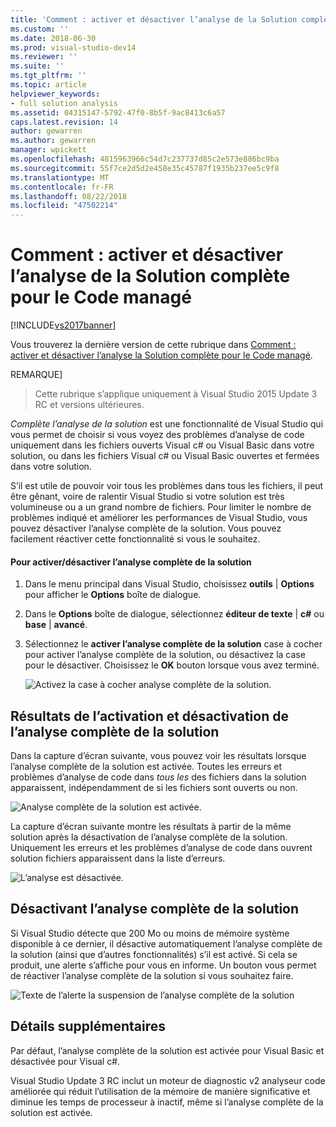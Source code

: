 ```yaml
---
title: 'Comment : activer et désactiver l’analyse de la Solution complète pour le Code managé | Microsoft Docs'
ms.custom: ''
ms.date: 2018-06-30
ms.prod: visual-studio-dev14
ms.reviewer: ''
ms.suite: ''
ms.tgt_pltfrm: ''
ms.topic: article
helpviewer_keywords:
- full solution analysis
ms.assetid: 04315147-5792-47f0-8b5f-9ac8413c6a57
caps.latest.revision: 14
author: gewarren
ms.author: gewarren
manager: wpickett
ms.openlocfilehash: 4815963966c54d7c237737d85c2e573e886bc9ba
ms.sourcegitcommit: 55f7ce2d5d2e458e35c45787f1935b237ee5c9f8
ms.translationtype: MT
ms.contentlocale: fr-FR
ms.lasthandoff: 08/22/2018
ms.locfileid: "47502214"
---
```

# <a name="how-to-enable-and-disable-full-solution-analysis-for-managed-code"></a>Comment : activer et désactiver l’analyse de la Solution complète pour le Code managé
[!INCLUDE[vs2017banner](../includes/vs2017banner.md)]

Vous trouverez la dernière version de cette rubrique dans [Comment : activer et désactiver l’analyse la Solution complète pour le Code managé](https://docs.microsoft.com/visualstudio/code-quality/how-to-enable-and-disable-full-solution-analysis-for-managed-code).  
  
REMARQUE]
>  Cette rubrique s’applique uniquement à Visual Studio 2015 Update 3 RC et versions ultérieures.  
  
 *Complète l’analyse de la solution* est une fonctionnalité de Visual Studio qui vous permet de choisir si vous voyez des problèmes d’analyse de code uniquement dans les fichiers ouverts Visual c# ou Visual Basic dans votre solution, ou dans les fichiers Visual c# ou Visual Basic ouvertes et fermées dans votre solution.  
  
 S’il est utile de pouvoir voir tous les problèmes dans tous les fichiers, il peut être gênant, voire de ralentir Visual Studio si votre solution est très volumineuse ou a un grand nombre de fichiers.  Pour limiter le nombre de problèmes indiqué et améliorer les performances de Visual Studio, vous pouvez désactiver l’analyse complète de la solution. Vous pouvez facilement réactiver cette fonctionnalité si vous le souhaitez.  
  
#### <a name="to-toggle-full-solution-analysis"></a>Pour activer/désactiver l’analyse complète de la solution  
  
1.  Dans le menu principal dans Visual Studio, choisissez **outils** &#124; **Options** pour afficher le **Options** boîte de dialogue.  
  
2.  Dans le **Options** boîte de dialogue, sélectionnez **éditeur de texte** &#124; **c#** ou **base** &#124; **avancé**.  
  
3.  Sélectionnez le **activer l’analyse complète de la solution** case à cocher pour activer l’analyse complète de la solution, ou désactivez la case pour le désactiver. Choisissez le **OK** bouton lorsque vous avez terminé.  
  
     ![Activez la case à cocher analyse complète de la solution. ](../code-quality/media/fsa-toolsoptions.png "FSA_ToolsOptions")  
  
## <a name="results-of-enabling-and-disabling-full-solution-analysis"></a>Résultats de l’activation et désactivation de l’analyse complète de la solution  
 Dans la capture d’écran suivante, vous pouvez voir les résultats lorsque l’analyse complète de la solution est activée. Toutes les erreurs et problèmes d’analyse de code dans *tous les* des fichiers dans la solution apparaissent, indépendamment de si les fichiers sont ouverts ou non.  
  
 ![Analyse complète de la solution est activée. ](../code-quality/media/fsa-enabled.png "FSA_Enabled")  
  
 La capture d’écran suivante montre les résultats à partir de la même solution après la désactivation de l’analyse complète de la solution. Uniquement les erreurs et les problèmes d’analyse de code dans ouvrent solution fichiers apparaissent dans la liste d’erreurs.  
  
 ![L’analyse est désactivée. ](../code-quality/media/fsa-disabled.png "FSA_Disabled")  
  
## <a name="automatically-disabling-full-solution-analysis"></a>Désactivant l’analyse complète de la solution  
 Si Visual Studio détecte que 200 Mo ou moins de mémoire système disponible à ce dernier, il désactive automatiquement l’analyse complète de la solution (ainsi que d’autres fonctionnalités) s’il est activé. Si cela se produit, une alerte s’affiche pour vous en informe. Un bouton vous permet de réactiver l’analyse complète de la solution si vous souhaitez faire.  
  
 ![Texte de l’alerte la suspension de l’analyse complète de la solution](../code-quality/media/fsa-alert.png "FSA_Alert")  
  
## <a name="additional-details"></a>Détails supplémentaires  
 Par défaut, l’analyse complète de la solution est activée pour Visual Basic et désactivée pour Visual c#.  
  
 Visual Studio Update 3 RC inclut un moteur de diagnostic v2 analyseur code améliorée qui réduit l’utilisation de la mémoire de manière significative et diminue les temps de processeur à inactif, même si l’analyse complète de la solution est activée.



